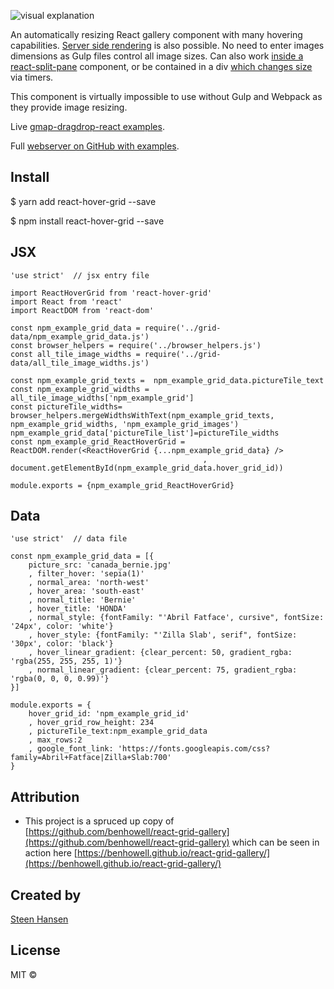  ![visual explanation](https://react-hover-grid.herokuapp.com/react_hover_grid.jpg)

An automatically resizing React gallery component with many hovering capabilities. [Server side rendering](https://react-hover-grid.herokuapp.com/ssr_with_js_grid) is also possible. No need to enter images dimensions as Gulp files control all image sizes. Can also work [inside a react-split-pane](https://react-hover-grid.herokuapp.com/resizable_splitter_grid) component, or be contained in a div [which changes size](https://react-hover-grid.herokuapp.com/shrink_grow_grid) via timers.

This component is virtually impossible to use without Gulp and Webpack as they provide image resizing.

Live [gmap-dragdrop-react examples](https://react-hover-grid.herokuapp.com/).

Full [webserver on GitHub with examples](https://github.com/steenhansen/react-hover-grid-examples).

## Install

$ yarn add react-hover-grid --save

$ npm install react-hover-grid --save

## JSX

	'use strict'  // jsx entry file

	import ReactHoverGrid from 'react-hover-grid'
	import React from 'react'
	import ReactDOM from 'react-dom'

	const npm_example_grid_data = require('../grid-data/npm_example_grid_data.js')
	const browser_helpers = require('../browser_helpers.js')
	const all_tile_image_widths = require('../grid-data/all_tile_image_widths.js')

	const npm_example_grid_texts =  npm_example_grid_data.pictureTile_text
	const npm_example_grid_widths =  all_tile_image_widths['npm_example_grid']
	const pictureTile_widths= browser_helpers.mergeWidthsWithText(npm_example_grid_texts, npm_example_grid_widths, 'npm_example_grid_images')
	npm_example_grid_data['pictureTile_list']=pictureTile_widths
	const npm_example_grid_ReactHoverGrid = ReactDOM.render(<ReactHoverGrid {...npm_example_grid_data} />
                                               , document.getElementById(npm_example_grid_data.hover_grid_id))

	module.exports = {npm_example_grid_ReactHoverGrid}


## Data

	'use strict'  // data file

	const npm_example_grid_data = [{
    	picture_src: 'canada_bernie.jpg'
    	, filter_hover: 'sepia(1)'
    	, normal_area: 'north-west'
    	, hover_area: 'south-east'
    	, normal_title: 'Bernie'
    	, hover_title: 'HONDA'
    	, normal_style: {fontFamily: "'Abril Fatface', cursive", fontSize: '24px', color: 'white'}
    	, hover_style: {fontFamily: "'Zilla Slab', serif", fontSize: '30px', color: 'black'}
    	, hover_linear_gradient: {clear_percent: 50, gradient_rgba: 'rgba(255, 255, 255, 1)'}
    	, normal_linear_gradient: {clear_percent: 75, gradient_rgba: 'rgba(0, 0, 0, 0.99)'}
  	}]

	module.exports = {
  		hover_grid_id: 'npm_example_grid_id'
  		, hover_grid_row_height: 234
  		, pictureTile_text:npm_example_grid_data
  		, max_rows:2
  		, google_font_link: 'https://fonts.googleapis.com/css?family=Abril+Fatface|Zilla+Slab:700'
	}

## Attribution

- This project is a spruced up copy of [https://github.com/benhowell/react-grid-gallery](https://github.com/benhowell/react-grid-gallery) which can be seen in action here [https://benhowell.github.io/react-grid-gallery/](https://benhowell.github.io/react-grid-gallery/)

## Created by

[Steen Hansen](https://github.com/steenhansen)

## License

MIT ©

